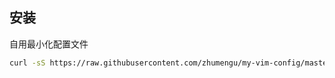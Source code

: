 ## 安装

自用最小化配置文件

```bash
curl -sS https://raw.githubusercontent.com/zhumengu/my-vim-config/master/installer.sh | sh
```

